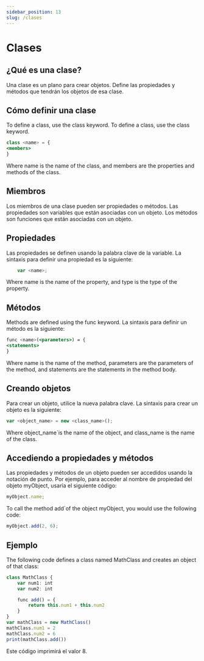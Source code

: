```yaml
---
sidebar_position: 13
slug: /clases
---
```


# Clases

## ¿Qué es una clase?

Una clase es un plano para crear objetos. Define las propiedades y métodos que tendrán los objetos de esa clase.

## Cómo definir una clase

To define a class, use the class keyword. To define a class, use the class keyword.

```jsx
class <name> = {
<members>
}
```

Where name is the name of the class, and members are the properties and methods of the class.

## Miembros

Los miembros de una clase pueden ser propiedades o métodos. Las propiedades son variables que están asociadas con un objeto. Los métodos son funciones que están asociadas con un objeto.

## Propiedades
Las propiedades se definen usando la palabra clave de la variable. La sintaxis para definir una propiedad es la siguiente:

```jsx
    var <name>;
```

Where name is the name of the property, and type is the type of the property.

## Métodos
Methods are defined using the func keyword. La sintaxis para definir un método es la siguiente:

```jsx
func <name>(<parameters>) = {
<statements>
}
```
Where name is the name of the method, parameters are the parameters of the method, and statements are the statements in the method body.

## Creando objetos


Para crear un objeto, utilice la nueva palabra clave. La sintaxis para crear un objeto es la siguiente:

```jsx
var <object_name> = new <class_name>();
```

Where object_name`is the name of the object, and class_name is the name of the class.

## Accediendo a propiedades y métodos

Las propiedades y métodos de un objeto pueden ser accedidos usando la notación de punto. Por ejemplo, para acceder al nombre de propiedad del objeto myObject, usaría el siguiente código:

```jsx
myObject.name;
```

To call the method add`of the object myObject, you would use the following code:

```jsx
myObject.add(2, 6);
```

## Ejemplo
The following code defines a class named MathClass and creates an object of that class:

```jsx
class MathClass {
    var num1: int
    var num2: int

    func add() = {
        return this.num1 + this.num2
    }
}
var mathClass = new MathClass()
mathClass.num1 = 2
mathClass.num2 = 6
print(mathClass.add())
```

Este código imprimirá el valor 8.